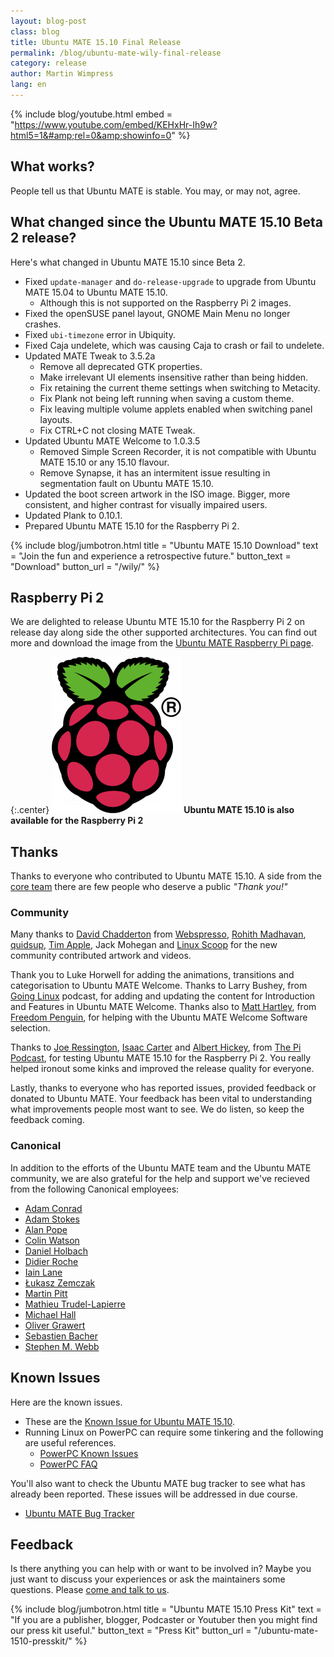 ```yaml
---
layout: blog-post
class: blog
title: Ubuntu MATE 15.10 Final Release
permalink: /blog/ubuntu-mate-wily-final-release
category: release
author: Martin Wimpress
lang: en
---
```


{% include blog/youtube.html
    embed = "https://www.youtube.com/embed/KEHxHr-Ih9w?html5=1&#amp;rel=0&amp;showinfo=0"
%}

## What works?

People tell us that Ubuntu MATE is stable. You may, or may not, agree.

## What changed since the Ubuntu MATE 15.10 Beta 2 release?

Here's what changed in Ubuntu MATE 15.10 since Beta 2.

  * Fixed `update-manager` and `do-release-upgrade` to upgrade from Ubuntu MATE 15.04 to Ubuntu MATE 15.10.
    * Although this is not supported on the Raspberry Pi 2 images.
  * Fixed the openSUSE panel layout, GNOME Main Menu no longer crashes.
  * Fixed `ubi-timezone` error in Ubiquity.
  * Fixed Caja undelete, which was causing Caja to crash or fail to undelete.
  * Updated MATE Tweak to 3.5.2a
    * Remove all deprecated GTK properties.
    * Make irrelevant UI elements insensitive rather than being hidden.
    * Fix retaining the current theme settings when switching to Metacity.
    * Fix Plank not being left running when saving a custom theme.
    * Fix leaving multiple volume applets enabled when switching panel layouts.
    * Fix CTRL+C not closing MATE Tweak.
  * Updated Ubuntu MATE Welcome to 1.0.3.5
    * Removed Simple Screen Recorder, it is not compatible with Ubuntu MATE 15.10 or any 15.10 flavour.
    * Remove Synapse, it has an intermitent issue resulting in segmentation fault on Ubuntu MATE 15.10.
  * Updated the boot screen artwork in the ISO image. Bigger, more consistent, and higher contrast for visually impaired users.
  * Updated Plank to 0.10.1.
  * Prepared Ubuntu MATE 15.10 for the Raspberry Pi 2.

{% include blog/jumbotron.html
    title = "Ubuntu MATE 15.10 Download"
    text = "Join the fun and experience a retrospective future."
    button_text = "Download"
    button_url = "/wily/"
%}

## Raspberry Pi 2

We are delighted to release Ubuntu MTE 15.10 for the Raspberry Pi 2 on
release day along side the other supported architectures.
You can find out more and download the image from the [Ubuntu MATE Raspberry Pi page](/raspberry-pi/).

{:.center}
![Raspberry Pi logo](/images/logos/raspberry-pi.png)
**Ubuntu MATE 15.10 is also available for the Raspberry Pi 2**

## Thanks

Thanks to everyone who contributed to Ubuntu MATE 15.10. A side from
the [core team](/team/) there are few people who deserve a public
*"Thank you!"*

### Community

Many thanks to [David Chadderton](https://ubuntu-mate.community/users/webspresso/activity)
from [Webspresso](http://webspresso.co.uk/), [Rohith Madhavan](https://ubuntu-mate.community/t/ubuntu-mate-wallpapers/965),
[quidsup](http://quidsup.net/wallpaper/show.php?i=Neon-UbuntuMATE),
[Tim Apple](http://timapple.com/), Jack Mohegan and
[Linux Scoop](http://linuxscoop.com/) for the new community contributed artwork and videos.

Thank you to Luke Horwell for adding the animations, transitions and
categorisation to Ubuntu MATE Welcome. Thanks to Larry Bushey, from
[Going Linux](http://goinglinux.com/) podcast, for adding and updating
the content for Introduction and Features in Ubuntu MATE Welcome. Thanks
also to [Matt Hartley](http://www.matthartley.com/), from
[Freedom Penguin](http://freedompenguin.com/), for helping with the
Ubuntu MATE Welcome Software selection.

Thanks to [Joe Ressington](http://joeress.com/about),
[Isaac Carter](http://twitter.com/stupidcoder) and
[Albert Hickey](http://plus.google.com/+Winkleink), from
[The Pi Podcast](http://thepipodcast.com/), for testing Ubuntu MATE
15.10 for the Raspberry Pi 2. You really helped ironout some kinks and
improved the release quality for everyone.

Lastly, thanks to everyone who has reported issues, provided feedback or
donated to Ubuntu MATE. Your feedback has been vital to understanding
what improvements people most want to see. We do listen, so keep the
feedback coming.

### Canonical

In addition to the efforts of the Ubuntu MATE team and the Ubuntu MATE
community, we are also grateful for the help and support we've recieved
from the following Canonical employees:

  * [Adam Conrad](https://launchpad.net/~adconrad)
  * [Adam Stokes](https://launchpad.net/~adam-stokes)
  * [Alan Pope](https://launchpad.net/~popey)
  * [Colin Watson](https://launchpad.net/~cjwatson)
  * [Daniel Holbach](https://launchpad.net/~dholbach)
  * [Didier Roche](https://launchpad.net/~didrocks)
  * [Iain Lane](https://launchpad.net/~laney)
  * [Łukasz Zemczak](https://launchpad.net/~sil2100)
  * [Martin Pitt](https://launchpad.net/~pitti)
  * [Mathieu Trudel-Lapierre](https://launchpad.net/~mathieu-tl)
  * [Michael Hall](https://launchpad.net/~mhall119)
  * [Oliver Grawert](https://launchpad.net/~ogra)
  * [Sebastien Bacher](https://launchpad.net/~seb128)
  * [Stephen M. Webb](https://launchpad.net/~bregma)

## Known Issues

Here are the known issues.

  * These are the [Known Issue for Ubuntu MATE 15.10](https://wiki.ubuntu.com/WilyWerewolf/ReleaseNotes/UbuntuMATE#Known_issues).
  * Running Linux on PowerPC can require some tinkering and the following are useful references.
    * [PowerPC Known Issues](https://wiki.ubuntu.com/PowerPCKnownIssues)
    * [PowerPC FAQ](https://wiki.ubuntu.com/PowerPCFAQ)

You'll also want to check the Ubuntu MATE bug tracker to see what has already
been reported. These issues will be addressed in due course.

  * [Ubuntu MATE Bug Tracker](https://bugs.launchpad.net/ubuntu-mate)

## Feedback

Is there anything you can help with or want to be involved in? Maybe you just
want to discuss your experiences or ask the maintainers some questions. Please
[come and talk to us](https://ubuntu-mate.community/).

{% include blog/jumbotron.html
    title = "Ubuntu MATE 15.10 Press Kit"
    text = "If you are a publisher, blogger, Podcaster or Youtuber then you might find our press kit useful."
    button_text = "Press Kit"
    button_url = "/ubuntu-mate-1510-presskit/"
%}
